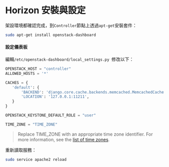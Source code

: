 # Horizon 安裝與設定
架設環境都確認完成，到```Controller```節點上透過```apt-get```安裝套件：
```sh
sudo apt-get install openstack-dashboard
```

#### 設定儀表板
編輯```/etc/openstack-dashboard/local_settings.py ```修改以下：
```py
OPENSTACK_HOST = "controller"
ALLOWED_HOSTS = '*'

CACHES = {
   'default': {
       'BACKEND': 'django.core.cache.backends.memcached.MemcachedCache',
       'LOCATION': '127.0.0.1:11211',
   }
}

OPENSTACK_KEYSTONE_DEFAULT_ROLE = "user"

TIME_ZONE = "TIME_ZONE"
```
> Replace TIME_ZONE with an appropriate time zone identifier. For more information, see the [list of time zones](https://en.wikipedia.org/wiki/List_of_tz_database_time_zones).

重新讀取服務：
```sh
sudo service apache2 reload
```

